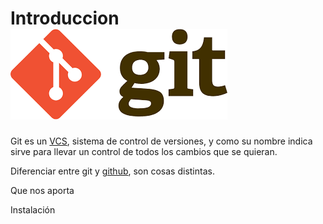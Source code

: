 # Introduccion ![git](/assets/git.png)

Git es un [VCS](vcs.md), sistema de control de versiones, y como su nombre indica sirve para llevar un control de todos los cambios que se quieran. 


Diferenciar entre git y [github](github.md), son cosas distintas.


Que nos aporta


Instalación

